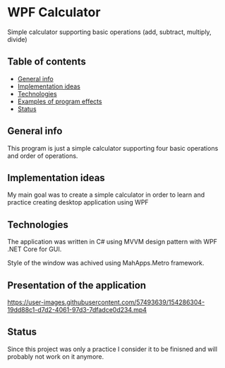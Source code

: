 # WPF Calculator

Simple calculator supporting basic operations (add, subtract, multiply, divide)

## Table of contents
* [General info](#general-info)
* [Implementation ideas](#implementation-ideas)
* [Technologies](#technologies)
* [Examples of program effects](#examples-of-program-effects)
* [Status](#status)

## General info

This program is just a simple calculator supporting four basic operations and order of operations.

## Implementation ideas

My main goal was to create a simple calculator in order to learn and practice creating desktop application using WPF

## Technologies

The application was written in C# using MVVM design pattern with WPF .NET Core for GUI.

Style of the window was achived using MahApps.Metro framework.

## Presentation of the application

https://user-images.githubusercontent.com/57493639/154286304-19dd88c1-d7d2-4061-97d3-7dfadce0d234.mp4

## Status

Since this project was only a practice I consider it to be finisned and will probably not work on it anymore.
